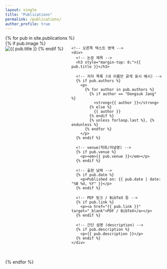 ```yaml
---
layout: single
title: "Publications"
permalink: /publications/
author_profile: true
---
```


<div class="publications-list">
  {% for pub in site.publications %}
  <div class="publication-item" style="display: flex; align-items: flex-start; margin-bottom: 2rem;">
    <!-- 왼쪽 이미지 영역 -->
    <div style="margin-right: 20px;">
      {% if pub.image %}
        <img src="{{ pub.image }}" alt="{{ pub.title }}" style="max-width: 120px;">
      {% endif %}
    </div>

    <!-- 오른쪽 텍스트 영역 -->
    <div>
      <!-- 논문 제목 -->
      <h3 style="margin-top: 0;">{{ pub.title }}</h3>

      <!-- 저자 목록 (내 이름만 굵게 표시 예시) -->
      {% if pub.authors %}
        <p>
          {% for author in pub.authors %}
            {% if author == "Dongsuk Jang" %}
              <strong>{{ author }}</strong>
            {% else %}
              {{ author }}
            {% endif %}
            {% unless forloop.last %}, {% endunless %}
          {% endfor %}
        </p>
      {% endif %}

      <!-- venue(학회/저널명) -->
      {% if pub.venue %}
        <p><em>{{ pub.venue }}</em></p>
      {% endif %}

      <!-- 출판 날짜 -->
      {% if pub.date %}
        <p>Published on: {{ pub.date | date: "%B %d, %Y" }}</p>
      {% endif %}

      <!-- PDF 링크 / BibTeX 등 -->
      {% if pub.link %}
        <p><a href="{{ pub.link }}" target="_blank">PDF / BibTeX</a></p>
      {% endif %}

      <!-- 간단 설명 (description) -->
      {% if pub.description %}
        <p>{{ pub.description }}</p>
      {% endif %}
    </div>
  </div>
  {% endfor %}
</div>

